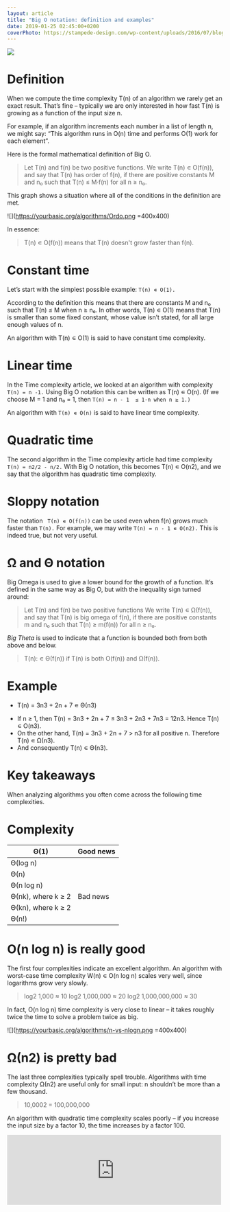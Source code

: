 ```yaml
---
layout: article
title: "Big O notation: definition and examples"
date: 2019-01-25 02:45:00+0200
coverPhoto: https://stampede-design.com/wp-content/uploads/2016/07/blogThumbnails-eli5-the-big-o-notation.jpg
---
```


![](https://stampede-design.com/wp-content/uploads/2016/07/blogThumbnails-eli5-the-big-o-notation.jpg)

# Definition
When we compute the time complexity T(n) of an algorithm we rarely get an exact result. That’s fine – typically we are only interested in how fast T(n) is growing as a function of the input size n.

For example, if an algorithm increments each number in a list of length n, we might say: “This algorithm runs in O(n) time and performs O(1) work for each element”.

Here is the formal mathematical definition of Big O.

> Let T(n) and f(n) be two positive functions. We write T(n) ∊ O(f(n)), and say that T(n) has order of f(n), if there are positive constants M and n₀ such that T(n) ≤ M·f(n) for all n ≥ n₀.

This graph shows a situation where all of the conditions in the definition are met.

![](https://yourbasic.org/algorithms/Ordo.png =400x400)

In essence:

> T(n) ∊ O(f(n)) means that T(n) doesn't grow faster than f(n).

# Constant time
Let’s start with the simplest possible example: `T(n) ∊ O(1).`

According to the definition this means that there are constants M and n₀ such that T(n) ≤ M when n ≥ n₀. In other words, T(n) ∊ O(1) means that T(n) is smaller than some fixed constant, whose value isn’t stated, for all large enough values of n.

An algorithm with T(n) ∊ O(1) is said to have constant time complexity.

# Linear time
In the Time complexity article, we looked at an algorithm with complexity `T(n) = n -1.` Using Big O notation this can be written as T(n) ∊ O(n). (If we choose M = 1 and n₀ = 1, then `T(n) = n - 1  ≤ 1·n when n ≥ 1.)`

An algorithm with `T(n) ∊ O(n)` is said to have linear time complexity.

# Quadratic time
The second algorithm in the Time complexity article had time complexity `T(n) = n2/2 - n/2.` With Big O notation, this becomes T(n) ∊ O(n2), and we say that the algorithm has quadratic time complexity.

# Sloppy notation
The notation `
T(n) ∊ O(f(n))` can be used even when f(n) grows much faster than `T(n).` For example, we may write `T(n) = n - 1 ∊ O(n2).` This is indeed true, but not very useful.

# Ω and Θ notation
Big Omega is used to give a lower bound for the growth of a function. It’s defined in the same way as Big O, but with the inequality sign turned around:

> Let T(n) and f(n) be two positive functions We write T(n) ∊ Ω(f(n)), and say that T(n) is big omega of f(n), if there are positive constants m and n₀ such that T(n) ≥ m(f(n)) for all n ≥ n₀.

*Big Theta* is used to indicate that a function is bounded both from both above and below.

> T(n): ∊ Θ(f(n)) if T(n) is both O(f(n)) and Ω(f(n)).

# Example

* T(n) = 3n3 + 2n + 7 ∊ Θ(n3)
- If n ≥ 1, then T(n) = 3n3 + 2n + 7 ≤ 3n3 + 2n3 + 7n3 = 12n3. Hence T(n) ∊ O(n3).
- On the other hand, T(n) = 3n3 + 2n + 7 > n3 for all positive n. Therefore T(n) ∊ Ω(n3).
- And consequently T(n) ∊ Θ(n3).

# Key takeaways
When analyzing algorithms you often come across the following time complexities.


# Complexity	

| Θ(1)	     | Good news |
|------------|:----------|
| Θ(log n)   |
| Θ(n)	     |
| Θ(n log n) |	
| Θ(nk),  where k ≥ 2 |	Bad news
| Θ(kn),  where k ≥ 2 |	
| Θ(n!)	|


# O(n log n) is really good
The first four complexities indicate an excellent algorithm. An algorithm with worst-case time complexity W(n) ∊ O(n log n) scales very well, since logarithms grow very slowly.

> log2 1,000 ≈ 10
log2 1,000,000 ≈ 20
log2 1,000,000,000 ≈ 30


In fact, O(n log n) time complexity is very close to linear – it takes roughly twice the time to solve a problem twice as big.

![](https://yourbasic.org/algorithms/n-vs-nlogn.png =400x400)

# Ω(n2) is pretty bad
The last three complexities typically spell trouble. Algorithms with time complexity Ω(n2) are useful only for small input: n shouldn’t be more than a few thousand.

> 10,0002 = 100,000,000

An algorithm with quadratic time complexity scales poorly – if you increase the input size by a factor 10, the time increases by a factor 100.



<iframe src="https://www.facebook.com/plugins/post.php?href=https%3A%2F%2Fwww.facebook.com%2Fboubli.programmer%2Fposts%2F371585563639366&width=500" width="500" height="163" style="border:none;overflow:hidden" scrolling="no" frameborder="0" allowTransparency="true" allow="encrypted-media"></iframe>
